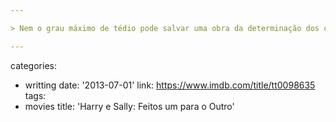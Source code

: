 ```yaml
---

> Nem o grau máximo de tédio pode salvar uma obra da determinação dos críticos em achá-la fascinante.

---
```

categories:
- writting
date: '2013-07-01'
link: https://www.imdb.com/title/tt0098635
tags:
- movies
title: 'Harry e Sally: Feitos um para o Outro'
